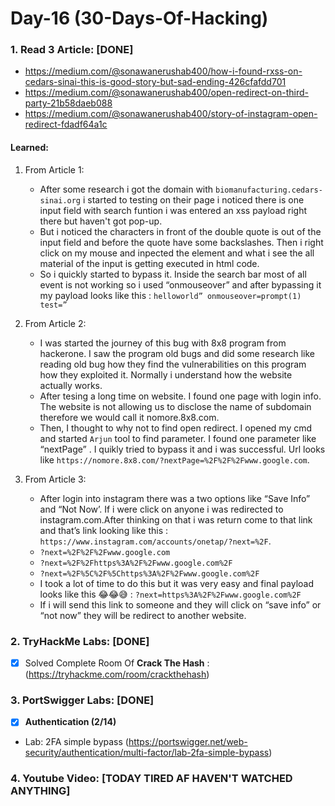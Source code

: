 # Day-16 (30-Days-Of-Hacking)

### 1. Read 3 Article: [DONE]

- https://medium.com/@sonawanerushab400/how-i-found-rxss-on-cedars-sinai-this-is-good-story-but-sad-ending-426cfafdd701
- https://medium.com/@sonawanerushab400/open-redirect-on-third-party-21b58daeb088
- https://medium.com/@sonawanerushab400/story-of-instagram-open-redirect-fdadf64a1c

#### Learned:

1. From Article 1:
      - After some research i got the domain with `biomanufacturing.cedars-sinai.org` i started to testing on their page i noticed there is one input field with search funtion i was entered an xss payload right there but haven't got pop-up.
      - But i noticed the characters in front of the double quote is out of the input field and before the quote have some backslashes. Then i right click on my mouse and inpected the element and what i see the all material of the input is getting executed in html code.
	  - So i quickly started to bypass it. Inside the search bar most of all event is not working so i used “onmouseover” and after bypassing it my payload looks like this : `helloworld” onmouseover=prompt(1) test=”`	
     
2. From Article 2:
    - I was started the journey of this bug with 8x8 program from hackerone. I saw the program old bugs and did some research like reading old bug how they find the vulnerabilities on this program how they exploited it. Normally i understand how the website actually works.
    - After tesing a long time on website. I found one page with login info. The website is not allowing us to disclose the name of subdomain therefore we would call it nomore.8x8.com.
	- Then, I thought to why not to find open redirect. I opened my cmd and started `Arjun` tool to find parameter. I found one parameter like “nextPage” . I quikly tried to bypass it and i was successful. Url looks like `https://nomore.8x8.com/?nextPage=%2F%2F%2Fwww.google.com`.

3. From Article 3:
    - After login into instagram there was a two options like “Save Info” and “Not Now’. If i were click on anyone i was redirected to instagram.com.After thinking on that i was return come to that link and that’s link looking like this : `https://www.instagram.com/accounts/onetap/?next=%2F`.
    - `?next=%2F%2F%2Fwww.google.com`
    - `?next=%2F%2Fhttps%3A%2F%2Fwww.google.com%2F`
    - `?next=%2F%5C%2F%5Chttps%3A%2F%2Fwww.google.com%2F`
    - I took a lot of time to do this but it was very easy and final payload looks like this 😂😂😅 : `?next=https%3A%2F%2Fwww.google.com%2F`
    - If i will send this link to someone and they will click on “save info” or “not now” they will be redirect to another website.


### 2. TryHackMe Labs: [DONE]

 - [X] Solved Complete Room Of **Crack The Hash** : (https://tryhackme.com/room/crackthehash)

### 3. PortSwigger Labs: [DONE]

 - [X] **Authentication (2/14)**
 -  Lab: 2FA simple bypass   (https://portswigger.net/web-security/authentication/multi-factor/lab-2fa-simple-bypass)

### 4. Youtube Video: [TODAY TIRED AF HAVEN'T WATCHED ANYTHING]
